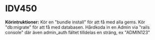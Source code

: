 # IDV450

<strong>Körintruktioner:</strong>
Kör en "bundle install" för att få med alla gems.
Kör "db:migrate" för att få med databasen.
Hårdkoda in en Admin via "rails console" där även admin_auth fältet tilldelas en sträng, ex "ADMIN123"
